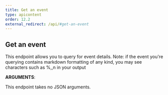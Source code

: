 ```yaml
---
title: Get an event
type: apicontent
order: 12.2
external_redirect: /api/#get-an-event
---
```


## Get an event

This endpoint allows you to query for event details.
Note: if the event you're querying contains markdown formatting of any kind, you may see characters such as %,\,n in your output

**ARGUMENTS**:

This endpoint takes no JSON arguments.
